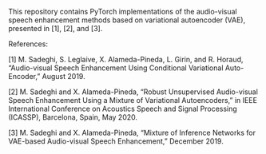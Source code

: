 This repository contains PyTorch implementations of the audio-visual speech enhancement methods based on variational autoencoder (VAE), presented in [1], [2], and [3].


References:

[1] M. Sadeghi,  S. Leglaive, X. Alameda-Pineda, L. Girin, and R. Horaud, “Audio-visual Speech Enhancement Using Conditional Variational Auto-Encoder,” August 2019.

[2] M. Sadeghi and X. Alameda-Pineda, “Robust Unsupervised Audio-visual Speech Enhancement Using a Mixture of Variational Autoencoders,” in IEEE International Conference on Acoustics Speech and Signal Processing (ICASSP), Barcelona, Spain, May 2020.

[3] M. Sadeghi and X. Alameda-Pineda, “Mixture of Inference Networks for VAE-based Audio-visual Speech Enhancement,” December 2019.